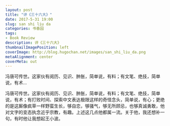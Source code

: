 ```yaml
---
layout: post
title: "评《三十六大》"
date: 2017-5-31 19:00
slug: san shi liu da
categories: 书香园
tags:
- Book Review
description: 评《三十六大》
thumbnailImagePosition: left
coverImage: http://blog.hugochan.net/images/san_shi_liu_da.png
metaAlignment: center
coverMeta: out
---
```


冯唐可传世。这家伙有阅历、见识、肿胀，简单说，有料；有文笔、绝技，简单说，有术...
<!-- excerpt -->

冯唐可传世。这家伙有阅历、见识、肿胀，简单说，有料；有文笔、绝技，简单说，有术；有打败时间、探索中文表达极限这样的奇怪念头，简单说，有心；更绝的是这厮像疯草一样野蛮生长，够自恋，够骚气，够无所顾忌，也够真诚勇敢，他对文字的变态执念近乎宗教，有趣。上述这几点他都属一流。关于他，我还想补一句，有时他让我想起王小波。
